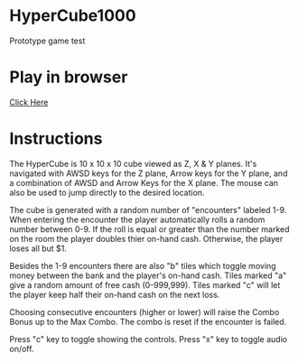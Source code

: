 # HyperCube1000

Prototype game test

# Play in browser

[Click Here](https://doomlazer.github.io/HyperCube1000)

# Instructions 

The HyperCube is 10 x 10 x 10 cube viewed as Z, X & Y planes. It's navigated with AWSD keys 
for the Z plane, Arrow keys for the Y plane, and a combination of AWSD and Arrow Keys for 
the X plane. The mouse can also be used to jump directly to the desired location.

The cube is generated with a random number of "encounters" labeled 1-9. When entering the
encounter the player automatically rolls a random number between 0-9. If the roll is equal
or greater than the number marked on the room the player doubles thier on-hand cash. Otherwise,
the player loses all but $1.

Besides the 1-9 encounters there are also "b" tiles which toggle moving money between the
bank and the player's on-hand cash. Tiles marked "a" give a random amount of free cash (0-999,999).
Tiles marked "c" will let the player keep half their on-hand cash on the next loss.

Choosing consecutive encounters (higher or lower) will raise the Combo Bonus up to the Max Combo.
The combo is reset if the encounter is failed.
 
Press "c" key to toggle showing the controls.
Press "x" key to toggle audio on/off.